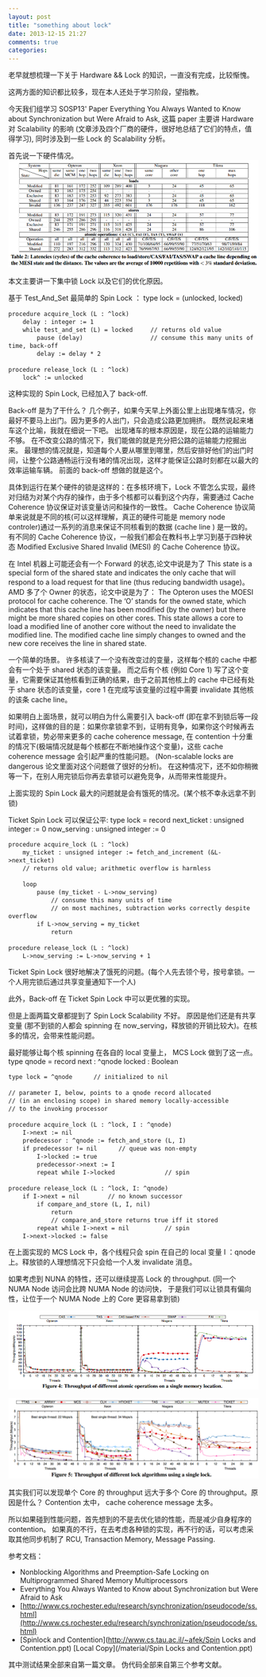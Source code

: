 ```yaml
---
layout: post
title: "something about lock"
date: 2013-12-15 21:27
comments: true
categories: 
---
```

老早就想梳理一下关于 Hardware && Lock 的知识，一直没有完成，比较惭愧。

这两方面的知识都比较多，现在本人还处于学习阶段，望指教。

今天我们组学习 SOSP13' Paper Everything You Always Wanted to Know about Synchronization but Were Afraid to Ask,
这篇 paper 主要讲 Hardware 对 Scalability 的影响 (文章涉及四个厂商的硬件，很好地总结了它们的特点，值得学习), 同时涉及到一些 Lock 的 Scalability 分析。

首先说一下硬件情况。
![enqueue](/images/hardware-perf.png)

本文主要讲一下集中锁 Lock 以及它们的优化原因。

基于 Test_And_Set 最简单的 Spin Lock ：
	type lock = (unlocked, locked)
  
	procedure acquire_lock (L : ^lock)
		delay : integer := 1
		while test_and_set (L) = locked     // returns old value
			pause (delay)                   // consume this many units of time, back-off
			delay := delay * 2

	procedure release_lock (L : ^lock)
		lock^ := unlocked
  
这种实现的 Spin Lock, 已经加入了 back-off.

Back-off  是为了干什么？
几个例子，如果今天早上外面公里上出现堵车情况，你最好不要马上出门。因为更多的人出门，只会造成公路更加拥挤。
既然说起来堵车这个比喻，我就在细说一下吧。
出现堵车的根本原因是，现在公路的运输能力不够。
在不改变公路的情况下，我们能做的就是充分把公路的运输能力挖掘出来。
最理想的情况就是，知道每个人要从哪里到哪里，然后安排好他们的出门时间，让整个公路通畅运行没有堵的情况出现，这样才能保证公路时刻都在以最大的效率运输车辆。
前面的 back-off 想做的就是这个。

具体到运行在某个硬件的锁是这样的：在多核环境下，Lock 不管怎么实现，最终对归结为对某个内存的操作，由于多个核都可以看到这个内存，需要通过 Cache Coherence 协议保证对该变量访问和操作的一致性。
Cache Coherence 协议简单来说就是不同的核(可以这样理解，真正的硬件可能是 memory node controler)通过一系列的消息来保证不同核看到的数据 (cache line ) 是一致的。
有不同的 Cache Coherence 协议，一般我们都会在教科书上学习到基于四种状态 Modified Exclusive Shared Invalid (MESI) 的 Cache Coherence 协议。

在 Intel 机器上可能还会有一个 Forward 的状态,论文中说是为了
	This state is a special form of the shared state and indicates
	the only cache that will respond to a load request for that line (thus reducing bandwidth usage)。
AMD 多了个 Owner 的状态，论文中说是为了：
	The Opteron uses the MOESI protocol for cache coherence.
	The ‘O’ stands for the owned state, 
	which indicates that this cache line has been modified (by the owner) 
	but there might be more shared copies on other cores.
	This state allows a core to load a modified line of another core
	without the need to invalidate the modified line.
	The modified cache line simply changes to owned and the new core receives the line in shared state.

一个简单的场景。
许多核读了一个没有改变过的变量，这样每个核的 cache 中都会有一个处于 shared 状态的该变量。
而之后有个核 (例如 Core 1) 写了这个变量，它需要保证其他核看到正确的结果，由于之前其他核上的 cache 中已经有处于 share 状态的该变量，core 1 在完成写该变量的过程中需要 invalidate 其他核的该条 cache line。

如果明白上面场景，就可以明白为什么需要引入 back-off (即在拿不到锁后等一段时间)，这样做的目的是：如果你拿锁拿不到，证明有竞争，如果你这个时候再去试着拿锁，势必带来更多的 cache coherence message,
在 contention 十分重的情况下(极端情况就是每个核都在不断地操作这个变量)，这些 cache coherence message 会引起严重的性能问题。
(Non-scalable locks are dangerous 论文里面对这个问题做了很好的分析)。
在这种情况下，还不如你稍微等一下，在别人用完锁后你再去拿锁可以避免竞争，从而带来性能提升。

上面实现的 Spin Lock 最大的问题就是会有饿死的情况。(某个核不幸永远拿不到锁)

Ticket Spin Lock 可以保证公平:
	type lock = record
		next_ticket : unsigned integer := 0
		now_serving : unsigned integer := 0
  
	procedure acquire_lock (L : ^lock)
		my_ticket : unsigned integer := fetch_and_increment (&L->next_ticket)  
		// returns old value; arithmetic overflow is harmless
      
		loop
			pause (my_ticket - L->now_serving)
				// consume this many units of time
				// on most machines, subtraction works correctly despite overflow
			if L->now_serving = my_ticket
				return
  
	procedure release_lock (L : ^lock)
		L->now_serving := L->now_serving + 1

Ticket Spin Lock 很好地解决了饿死的问题。(每个人先去领个号，按号拿锁。一个人用完锁后通过共享变量通知下一个人)

此外，Back-off 在 Ticket Spin Lock 中可以更优雅的实现。

但是上面两篇文章都提到了 Spin Lock Scalability 不好。
原因是他们还是有共享变量 (那不到锁的人都会 spinning 在 now_serving，释放锁的开销比较大)。在核多的情况，会带来性能问题。

最好能够让每个核 spinning 在各自的 local 变量上， MCS Lock 做到了这一点。
	type qnode = record
		next : ^qnode
		locked : Boolean
	
	type lock = ^qnode      // initialized to nil
  
	// parameter I, below, points to a qnode record allocated
	// (in an enclosing scope) in shared memory locally-accessible
	// to the invoking processor
  
	procedure acquire_lock (L : ^lock, I : ^qnode)
		I->next := nil
		predecessor : ^qnode := fetch_and_store (L, I)
		if predecessor != nil      // queue was non-empty
			I->locked := true
			predecessor->next := I
			repeat while I->locked              // spin
  
	procedure release_lock (L : ^lock, I: ^qnode)
		if I->next = nil        // no known successor
			if compare_and_store (L, I, nil)
				return
				// compare_and_store returns true iff it stored
			repeat while I->next = nil          // spin
		I->next->locked := false

在上面实现的 MCS Lock 中，各个线程只会 spin 在自己的 local 变量 I ：qnode 上。释放锁的人理想情况下只会给一个人发 invalidate 消息。
		
如果考虑到 NUNA 的特性，还可以继续提高 Lock 的 throughput. (同一个 NUMA Node 访问会比跨 NUMA Node 的访问快， 于是我们可以让锁具有偏向性，让位于一个 NUMA Node 上的 Core 更容易拿到锁)

![enqueue](/images/atomic-throughput.png)

![enqueue](/images/lock-throughput.png)

其实我们可以发现单个 Core 的 throughput 远大于多个 Core 的 throughput。原因是什么？ Contention 太中， cache coherence message 太多。

所以如果碰到性能问题，首先想到的不是去优化锁的性能，而是减少自身程序的 contention。
如果真的不行，在去考虑各种锁的实现，再不行的话，可以考虑采取其他同步机制了 RCU, Transaction Memory, Message Passing.

参考文档：

*  Nonblocking Algorithms and Preemption-Safe Locking on Multiprogrammed Shared Memory Multiprocessors
*  Everything You Always Wanted to Know about Synchronization but Were Afraid to Ask
*  [http://www.cs.rochester.edu/research/synchronization/pseudocode/ss.html](http://www.cs.rochester.edu/research/synchronization/pseudocode/ss.html) 
*  [Spinlock and Contention](http://www.cs.tau.ac.il/~afek/Spin Locks and Contention.ppt) [Local Copy](/material/Spin Locks and Contention.ppt)

其中测试结果全部来自第一篇文章。
伪代码全部来自第三个参考文献。